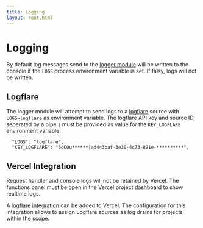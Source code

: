 ```yaml
---
title: Logging
layout: root.html
---
```


# Logging

By default log messages send to the [logger module](https://github.com/GEOLYTIX/xyz/blob/master/mod/logger.js) will be written to the console if the `LOGS` process environment variable is set. If falsy, logs will not be written.

## Logflare

The logger module will attempt to send logs to a [logflare](https://logflare.app/) source with `LOGS=logflare` as environment variable. The logflare API key and source ID, seperated by a pipe `|` must be provided as value for the `KEY_LOGFLARE` environment variable.

```
  "LOGS": "logflare",
  "KEY_LOGFLARE": "6oCQu******|ad443baf-3e30-4c73-891e-**********",
```

## Vercel Integration

Request handler and console logs will not be retained by Vercel. The functions panel must be open in the Vercel project dashboard to show realtime logs.

A [logflare integration](https://vercel.com/integrations/logflare) can be added to Vercel. The configuration for this integration allows to assign Logflare sources as log drains for projects within the scope.